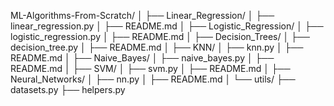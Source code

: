 ML-Algorithms-From-Scratch/
│
├── Linear_Regression/
│   ├── linear_regression.py
│   ├── README.md
│
├── Logistic_Regression/
│   ├── logistic_regression.py
│   ├── README.md
│
├── Decision_Trees/
│   ├── decision_tree.py
│   ├── README.md
│
├── KNN/
│   ├── knn.py
│   ├── README.md
│
├── Naive_Bayes/
│   ├── naive_bayes.py
│   ├── README.md
│
├── SVM/
│   ├── svm.py
│   ├── README.md
│
├── Neural_Networks/
│   ├── nn.py
│   ├── README.md
│
└── utils/
    ├── datasets.py
    ├── helpers.py
